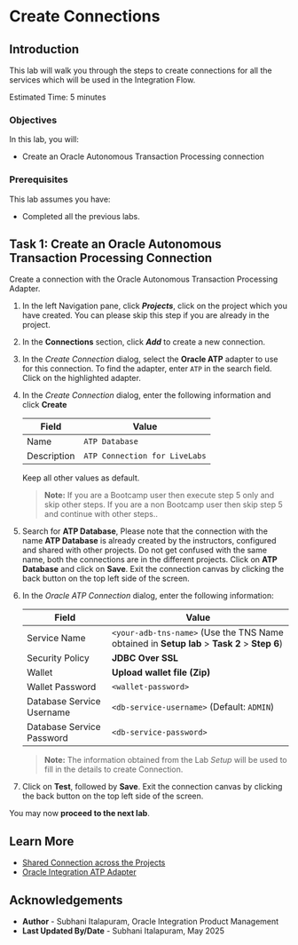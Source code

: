 # Create Connections

## Introduction

This lab will walk you through the steps to create connections for all the services which will be used in the Integration Flow.

Estimated Time: 5 minutes

### Objectives

In this lab, you will:

- Create an Oracle Autonomous Transaction Processing connection

### Prerequisites

This lab assumes you have:

- Completed all the previous labs.

## Task 1: Create an Oracle Autonomous Transaction Processing Connection

Create a connection with the Oracle Autonomous Transaction Processing Adapter.

1. In the left Navigation pane, click ***Projects***, click on the project which you have created.
    You can please skip this step if you are already in the project.
2. In the **Connections** section, click ***Add*** to create a new connection.

3. In the *Create Connection* dialog, select the **Oracle ATP** adapter to use for this connection. To find the adapter, enter `ATP` in the search field. Click on the highlighted adapter.
    
4. In the *Create Connection* dialog, enter the following information and click **Create**

    | **Field**        | **Value**          |
    | --- | ----------- |
    | Name         | `ATP Database`       |
    | Description  | `ATP Connection for LiveLabs` |

    Keep all other values as default.

    > **Note:** If you are a Bootcamp user then execute step 5 only and skip other steps.
    If you are a non Bootcamp user then skip step 5 and continue with other steps..

5. Search for **ATP Database**, Please note that the connection with the name **ATP Database** is already created by the instructors, configured and shared with other projects. Do not get confused with the same name, both the connections are in the different projects. Click on **ATP Database** and click on **Save**. Exit the connection canvas by clicking the back button on the top left side of the screen.

6. In the *Oracle ATP Connection* dialog, enter the following information:

    | **Field**  | **Value** |
    |---------------|----------------|
    |Service Name | `<your-adb-tns-name>` (Use the TNS Name obtained in **Setup lab** &gt; **Task 2** &gt; **Step 6**) |
    |Security Policy | **JDBC Over SSL**|
    |Wallet | **Upload wallet file (Zip)** |
    |Wallet Password | `<wallet-password>`|
    |Database Service Username | `<db-service-username>` (Default: `ADMIN`)|
    |Database Service Password | `<db-service-password>` |
    
    > **Note:**  The information obtained from the Lab *Setup* will be used to fill in the details to create Connection.

7. Click on **Test**, followed by **Save**. Exit the connection canvas by clicking the back button on the top left side of the screen.


You may now **proceed to the next lab**.

## Learn More

- [Shared Connection across the Projects](https://docs.oracle.com/en/cloud/paas/application-integration/integrations-user/design-project.html#GUID-8B2FBBB5-4F68-4690-AD73-19F79E5577C8)
- [Oracle Integration ATP Adapter](https://docs.oracle.com/en/cloud/paas/application-integration/atp-adapter/oracle-autonomous-transaction-processing-adapter-capabilities.html#GUID-706DC653-CD39-4C75-89CA-B7CF5867EDF1)

## Acknowledgements

- **Author** - Subhani Italapuram, Oracle Integration Product Management
- **Last Updated By/Date** - Subhani Italapuram, May 2025

